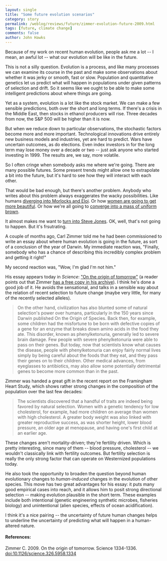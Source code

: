```yaml
---
layout: single 
title: "Some future evolution scenarios" 
category: story
permalink: /weblog/reviews/future/zimmer-evolution-future-2009.html
tags: [future, climate change] 
comments: false 
author: John Hawks 
---
```


Because of my work on recent human evolution, people ask me a lot -- I mean, an awful lot -- what our evolution will be like in the future. 

This is not a silly question. Evolution is a process, and like many processes we can examine its course in the past and make some observations about whether it was jerky or smooth, fast or slow. Population and quantitative genetics let us predict what will happen in populations under given patterns of selection and drift. So it seems like we ought to be able to make some intelligent predictions about where things are going. 

Yet as a system, evolution is a lot like the stock market. We can make a few sensible predictions, both over the short and long terms. If there's a crisis in the Middle East, then stocks in ethanol producers will rise. Three decades from now, the S&P 500 will be higher than it is now. 

But when we reduce down to particular observations, the stochastic factors become more and more important. Technological innovations drive entirely new business models and industries, yet are hard to predict. Wars have uncertain outcomes, as do elections. Even index investors in for the long term may lose money over a decade or two -- just ask anyone who started investing in 1999. The results are, we say, more volatile. 

So I often cringe when somebody asks me where we're going. There are many possible futures. Some present trends might allow one to extrapolate a bit into the future, but it's hard to see how they will interact with each other. 

That would be bad enough, but there's another problem. Anybody who writes about this problem always exaggerates the wacky possibilities. Like humans <a href="http://johnhawks.net/weblog/reviews/future/curry_morlock_future_2006.html">diverging into Morlocks and Eloi</a>.  Or how <a href="http://johnhawks.net/weblog/reviews/behavior/ev-psych/attractiveness-fertility-jokela-2009.html">women are going to get more beautiful</a>. Or how we're all going to <a href="http://johnhawks.net/weblog/reviews/future/msnbc_human_evolution_crossroads_2005.html">converge into a mass of uniform brown</a>. 

It almost makes me want to <a href="http://johnhawks.net/weblog/topics/evolution/selection/jones-evolution-stopping-2008.html">turn into Steve Jones</a>. OK, well, that's not going to happen. But it's frsutrating. 

A couple of months ago, Carl Zimmer told me he had been commissioned to write an essay about where human evolution is going in the future, as sort of a conclusion of the year of Darwin. My immediate reaction was, "Finally, somebody who has a chance of describing this incredibly complex problem and getting it right!" 

My second reaction was, "Wow, I'm glad I'm not him." 

His essay appears today in <i>Science</i>: <a href="http://dx.doi.org/10.1126/science.326.5958.1334">"On the origin of tomorrow"</a> (a reader points out that Zimmer <a href="http://carlzimmer.com/articles/index.php?subaction=showfull&id=1259902071&archive=&start_from=&ucat=12&">has a free copy in his archive</a>). I think he's done a good job of it. He avoids the sensational, and talks in a sensible way about the relation of recent selection to future change (maybe very little, for many of the recently selected alleles). 

<blockquote>On the other hand, civilization has also blunted some of natural selection's power over humans, particularly in the 150 years since Darwin published On the Origin of Species. Back then, for example, some children had the misfortune to be born with defective copies of a gene for an enzyme that breaks down amino acids in the food they ate. This disorder, known as phenylketonuria, generally led to severe brain damage. Few people with severe phenylketonuria were able to pass on their genes. But today, now that scientists know what causes the disease, people with phenylketonuria can enjoy fairly normal lives simply by being careful about the foods that they eat, and they pass their genes on to their children. Other medical advances, from eyeglasses to antibiotics, may also allow some potentially detrimental genes to become more common than in the past.</blockquote>

Zimmer was handed a great gift in the recent report on the Framingham Heart Study, which shows rather strong changes in the composition of the population over the last few decades: 

<blockquote>The scientists discovered that a handful of traits are indeed being favored by natural selection. Women with a genetic tendency for low cholesterol, for example, had more children on average than women with high cholesterol. A greater body weight was also linked with greater reproductive success, as was shorter height, lower blood pressure, an older age at menopause, and having one's first child at an earlier age.</blockquote>

These changes aren't mortality-driven; they're fertility driven. Which is pretty interesting, since many of them -- blood pressure, cholesterol -- we wouldn't classically link with fertility outcomes. But fertility selection is really the only strong factor that can operate on Westernized populations today. 

He also took the opportunity to broaden the question beyond human evolutionary changes to <i>human-induced</i> changes in the evolution of other species. This move has two great advantages for his essay: it puts many good empirical cases into reach, and it allows him to posit strong directional selection -- making evolution plausible in the short term. These examples include both intentional (genetic engineering synthetic microbes, fisheries biology) and unintentional (alien species, effects of ocean acidification). 

I think it's a nice pairing -- the uncertainty of future human changes helps to underline the uncertainty of predicting what will happen in a human-altered nature. 






<h4>References:</h4>

<p class="cite">Zimmer C. 2009. On the origin of tomorrow. Science 1334-1336. <a href="http://dx.doi.org/10.1126/science.326.5958.1334">doi:10.1126/science.326.5958.1334</a></p>


